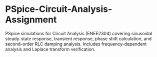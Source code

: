 # PSpice-Circuit-Analysis-Assignment
PSpice simulations for Circuit Analysis (ENEE2304) covering sinusoidal steady-state response, transient response, phase shift calculation, and second-order RLC damping analysis. Includes frequency-dependent analysis and Laplace transform verification.
